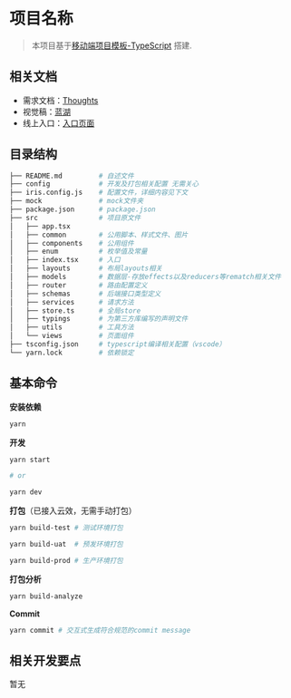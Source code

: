 # 项目名称

> 本项目基于[移动端项目模板-TypeScript](http://gitlab.ximalaya.com/zhiwen.zhao/h5-template-ts) 搭建.

## 相关文档

- 需求文档：[Thoughts](http://thoughts.ximalaya.com)
- 视觉稿：[蓝湖](https://lanhuapp.com)
- 线上入口：[入口页面](https://m.ximalaya.com)

## 目录结构

```bash
├── README.md         # 自述文件
├── config            # 开发及打包相关配置 无需关心
├── iris.config.js    # 配置文件，详细内容见下文
├── mock              # mock文件夹
├── package.json      # package.json
├── src               # 项目原文件
│   ├── app.tsx
│   ├── common        # 公用脚本、样式文件、图片
│   ├── components    # 公用组件
│   ├── enum          # 枚举值及常量
│   ├── index.tsx     # 入口
│   ├── layouts       # 布局layouts相关
│   ├── models        # 数据层-存放effects以及reducers等rematch相关文件
│   ├── router        # 路由配置定义
│   ├── schemas       # 后端接口类型定义
│   ├── services      # 请求方法
│   ├── store.ts      # 全局store
│   ├── typings       # 为第三方库编写的声明文件
│   ├── utils         # 工具方法
│   └── views         # 页面组件
├── tsconfig.json     # typescript编译相关配置（vscode）
└── yarn.lock         # 依赖锁定
```

## 基本命令

**安装依赖**

```bash
yarn
```

**开发**

```bash
yarn start

# or

yarn dev
```

**打包**（已接入云效，无需手动打包）

```bash
yarn build-test # 测试环境打包

yarn build-uat  # 预发环境打包

yarn build-prod # 生产环境打包
```

**打包分析**

```bash
yarn build-analyze
```

**Commit**

```bash
yarn commit # 交互式生成符合规范的commit message
```

## 相关开发要点

暂无

